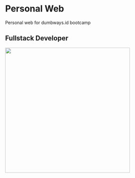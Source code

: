 # Personal Web
Personal web for dumbways.id bootcamp
## Fullstack Developer
<img align='center' src='https://dumbways.id/assets/images/brandwhite.png' width='400"'>
